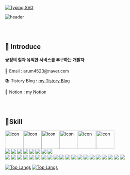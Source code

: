 
<a href="https://git.io/typing-svg"><img src="https://readme-typing-svg.herokuapp.com?font=Fira+Code&pause=1000&color=15485F&width=435&lines=%EC%95%88%EB%85%95%ED%95%98%EC%84%B8%EC%9A%94!%F0%9F%91%8B+arumPark%EC%9E%85%EB%8B%88%EB%8B%A4" alt="Typing SVG" /></a>

![header](https://capsule-render.vercel.app/api?type=rect&color=auto&height=70&section=header&text=%20&fontSize=20)

<br/><br/>

## 👏 Introduce

<h4>긍정의 힘과 유익한 서비스를 추구하는 개발자</h4>
<p>📧 Email  : arum4523@naver.com</p>
<p>📚 Tistory Blog : <a href="https://codingnewbie.tistory.com/" target="_blank">my Tistory Blog</a></p>
<p>📗 Notion : <a href="https://www.notion.so/99b8842aa02346ada265218310d30df3?pvs=4" target="_blank">my Notion</a></p>
      
<br/><br/>

## 🔧Skill 

<div style="display: flex; align-items: flex-start;"><img src="https://techstack-generator.vercel.app/js-icon.svg" alt="icon" width="60" height="60" /><img src="https://techstack-generator.vercel.app/react-icon.svg" alt="icon" width="60" height="60" /><img src="https://techstack-generator.vercel.app/redux-icon.svg" alt="icon" width="60" height="60" /><img src="https://techstack-generator.vercel.app/ts-icon.svg" alt="icon" width="60" height="60" /><img src="https://techstack-generator.vercel.app/restapi-icon.svg" alt="icon" width="60" height="60" /><img src="https://techstack-generator.vercel.app/mysql-icon.svg" alt="icon" width="60" height="60" /></div>

<span>
<!-- <p>Front-end</p>   -->
  <img src="https://img.shields.io/badge/html5-E34F26?style=for-the-badge&logo=html5&logoColor=white" />
  <img src="https://img.shields.io/badge/JavaScript-F7DF1E?style=for-the-badge&logo=JavaScript&logoColor=white"/>
  <img src="https://img.shields.io/badge/css-1572B6?style=for-the-badge&logo=css3&logoColor=white" />
  <img src="https://img.shields.io/badge/Bootstrap-7952B3?style=for-the-badge&logo=Bootstrap&logoColor=white" />
  <img src="https://img.shields.io/badge/React-61DAFB?style=for-the-badge&logo=React&logoColor=white" />
  <img src="https://img.shields.io/badge/Redux-764ABC?style=for-the-badge&logo=Redux&logoColor=white" />
  <img src="https://img.shields.io/badge/styled-components-DB7093?style=for-the-badge&logo=styled-components&logoColor=white" />
  <img src="https://img.shields.io/badge/TypeScript-3178C6?style=for-the-badge&logo=TypeScript&logoColor=white" />
       
</span>
    
    
<br>
           
<span>
<!-- <p>Back-end</p>   -->
  <img src="https://img.shields.io/badge/Node.js-339933?style=for-the-badge&logo=Node.js&logoColor=white" />
  <img src="https://img.shields.io/badge/Express-000000?style=for-the-badge&logo=Express&logoColor=white" />
  <img src="https://img.shields.io/badge/jQuery-0769AD?style=for-the-badge&logo=jQuery&logoColor=white" />
  <img src="https://img.shields.io/badge/Sequelize-52B0E7?style=for-the-badge&logo=Sequelize&logoColor=white" />
  <img src="https://img.shields.io/badge/MySQL-4479A1?style=for-the-badge&logo=MySQL&logoColor=white" />
  <img src="https://img.shields.io/badge/Java-007396?style=for-the-badge&logo=Java&logoColor=white" />
  <img src="https://img.shields.io/badge/Spring Boot-6DB33F?style=for-the-badge&logo=Spring Boot&logoColor=white" />
  <img src="https://img.shields.io/badge/Socket.io-000000?style=for-the-badge&logo=Socket.io&logoColor=white" />
  <img src="https://img.shields.io/badge/FileZilla-BF0000?style=for-the-badge&logo=FileZilla&logoColor=white" />
</span>
    
    

<!-- <p>Collaboration Tools</p>              -->
<span>         
   <img src="https://img.shields.io/badge/Slack-4A154B?style=for-the-badge&logo=Slack&logoColor=white" />
   <img src="https://img.shields.io/badge/Git-F05032?style=for-the-badge&logo=Git&logoColor=white" />
   <img src="https://img.shields.io/badge/Github-181717?style=for-the-badge&logo=Github&logoColor=white" />
   <img src="https://img.shields.io/badge/Notion-000000?style=for-the-badge&logo=Notion&logoColor=white" />
   <img src="https://img.shields.io/badge/Figma-F24E1E?style=for-the-badge&logo=Figma&logoColor=white" />
</span>
    
    

<!-- <p>Development Tools</p>              -->
<span>  
   <img src="https://img.shields.io/badge/Visual Studio Code-007ACC?style=for-the-badge&logo=Visual Studio Code&logoColor=white" />
   <img src="https://img.shields.io/badge/IntelliJ IDEA-000000?style=for-the-badge&logo=IntelliJ IDEA&logoColor=white" />
</span>
    

<!-- <p>Etc</p> -->
<span>         
   <img src="https://img.shields.io/badge/Adobe Photoshop-31A8FF?style=for-the-badge&logo=Adobe Photoshop&logoColor=white" />
   <img src="https://img.shields.io/badge/Adobe Illustrator-FF9A00?style=for-the-badge&logo=Adobe Illustrator&logoColor=white" />
   <img src="https://img.shields.io/badge/Adobe InDesign-FF3366?style=for-the-badge&logo=Adobe InDesign&logoColor=white" />
   <img src="https://img.shields.io/badge/Adobe Adobe Lightroom-31A8FF?style=for-the-badge&logo=Adobe Adobe Lightroom&logoColor=white" />
</span> 

[![Top Langs](https://github-readme-stats.vercel.app/api/top-langs/?username=AHRUMPARK&layout=compact)](https://github.com/AHRUMPARK/github-readme-stats)
[![Top Langs](https://github-readme-stats.vercel.app/api/top-langs/?username=AHRUMPARK)](https://github.com/AHRUMPARK/github-readme-stats)


